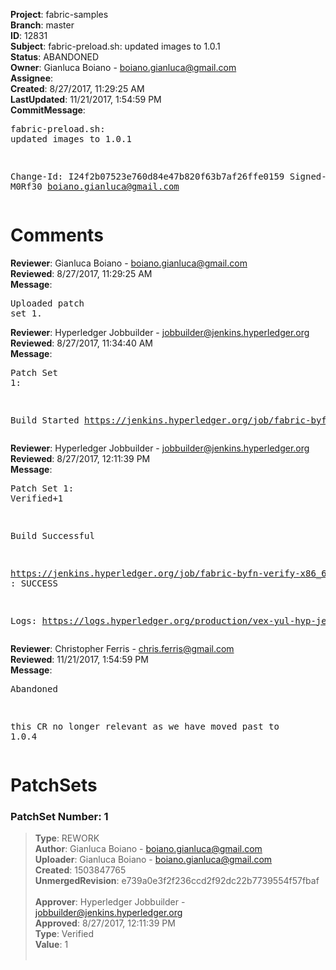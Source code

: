<strong>Project</strong>: fabric-samples<br><strong>Branch</strong>: master<br><strong>ID</strong>: 12831<br><strong>Subject</strong>: fabric-preload.sh: updated images to 1.0.1<br><strong>Status</strong>: ABANDONED<br><strong>Owner</strong>: Gianluca Boiano - boiano.gianluca@gmail.com<br><strong>Assignee</strong>:<br><strong>Created</strong>: 8/27/2017, 11:29:25 AM<br><strong>LastUpdated</strong>: 11/21/2017, 1:54:59 PM<br><strong>CommitMessage</strong>:<br><pre>fabric-preload.sh: updated images to 1.0.1

Change-Id: I24f2b07523e760d84e47b820f63b7af26ffe0159
Signed-off-by: M0Rf30 <boiano.gianluca@gmail.com>
</pre><h1>Comments</h1><strong>Reviewer</strong>: Gianluca Boiano - boiano.gianluca@gmail.com<br><strong>Reviewed</strong>: 8/27/2017, 11:29:25 AM<br><strong>Message</strong>: <pre>Uploaded patch set 1.</pre><strong>Reviewer</strong>: Hyperledger Jobbuilder - jobbuilder@jenkins.hyperledger.org<br><strong>Reviewed</strong>: 8/27/2017, 11:34:40 AM<br><strong>Message</strong>: <pre>Patch Set 1:

Build Started https://jenkins.hyperledger.org/job/fabric-byfn-verify-x86_64/30/</pre><strong>Reviewer</strong>: Hyperledger Jobbuilder - jobbuilder@jenkins.hyperledger.org<br><strong>Reviewed</strong>: 8/27/2017, 12:11:39 PM<br><strong>Message</strong>: <pre>Patch Set 1: Verified+1

Build Successful 

https://jenkins.hyperledger.org/job/fabric-byfn-verify-x86_64/30/ : SUCCESS

Logs: https://logs.hyperledger.org/production/vex-yul-hyp-jenkins-1/fabric-byfn-verify-x86_64/30</pre><strong>Reviewer</strong>: Christopher Ferris - chris.ferris@gmail.com<br><strong>Reviewed</strong>: 11/21/2017, 1:54:59 PM<br><strong>Message</strong>: <pre>Abandoned

this CR no longer relevant as we have moved past to 1.0.4</pre><h1>PatchSets</h1><h3>PatchSet Number: 1</h3><blockquote><strong>Type</strong>: REWORK<br><strong>Author</strong>: Gianluca Boiano - boiano.gianluca@gmail.com<br><strong>Uploader</strong>: Gianluca Boiano - boiano.gianluca@gmail.com<br><strong>Created</strong>: 1503847765<br><strong>UnmergedRevision</strong>: e739a0e3f2f236ccd2f92dc22b7739554f57fbaf<br><br><strong>Approver</strong>: Hyperledger Jobbuilder - jobbuilder@jenkins.hyperledger.org<br><strong>Approved</strong>: 8/27/2017, 12:11:39 PM<br><strong>Type</strong>: Verified<br><strong>Value</strong>: 1<br><br></blockquote>